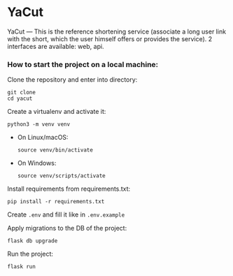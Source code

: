 # YaCut

YaCut — This is the reference shortening service (associate a long user link with the short, which the user himself offers or provides the service). 2 interfaces are available: web, api.

### How to start the project on a local machine:

Clone the repository and enter into directory:
```
git clone 
cd yacut
```

Create a virtualenv and activate it:
```
python3 -m venv venv
```

* On Linux/macOS:
    ```
    source venv/bin/activate
    ```

* On Windows:
    ```
    source venv/scripts/activate
    ```

Install requirements from requirements.txt:
```
pip install -r requirements.txt
```

Create `.env` and fill it like in `.env.example`

Apply migrations to the DB of the project:
```
flask db upgrade
```

Run the project:
```
flask run
```
